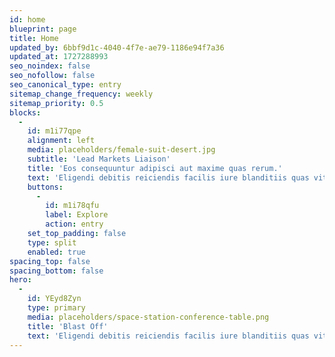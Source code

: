 ```yaml
---
id: home
blueprint: page
title: Home
updated_by: 6bbf9d1c-4040-4f7e-ae79-1186e94f7a36
updated_at: 1727288993
seo_noindex: false
seo_nofollow: false
seo_canonical_type: entry
sitemap_change_frequency: weekly
sitemap_priority: 0.5
blocks:
  -
    id: m1i77qpe
    alignment: left
    media: placeholders/female-suit-desert.jpg
    subtitle: 'Lead Markets Liaison'
    title: 'Eos consequuntur adipisci aut maxime quas rerum.'
    text: 'Eligendi debitis reiciendis facilis iure blanditiis quas vitae excepturi eaque. Voluptatum quae illo sit cum molestias dignissimos in similique. Inventore provident totam est sed voluptatem. Voluptatum velit a dignissimos magnam dolores eligendi commodi cumque. Magni minima ex assumenda eius explicabo eaque quos et. Maiores quia eveniet odit autem.'
    buttons:
      -
        id: m1i78qfu
        label: Explore
        action: entry
    set_top_padding: false
    type: split
    enabled: true
spacing_top: false
spacing_bottom: false
hero:
  -
    id: YEyd8Zyn
    type: primary
    media: placeholders/space-station-conference-table.png
    title: 'Blast Off'
    text: 'Eligendi debitis reiciendis facilis iure blanditiis quas vitae excepturi eaque. Voluptatum quae illo sit cum molestias dignissimos in similique. Inventore provident totam est sed voluptatem. Voluptatum velit a dignissimos magnam dolores eligendi commodi cumque. Magni minima ex assumenda eius explicabo eaque quos et. Maiores quia eveniet odit autem.'
---
```

